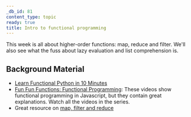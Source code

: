 ```yaml
---
_db_id: 81
content_type: topic
ready: true
title: Intro to functional programming
---
```


This week is all about higher-order functions: map, reduce and filter.
We'll also see what the fuss about lazy evaluation and list comprehension is.

## Background Material
- [Learn Functional Python in 10 Minutes](https://hackernoon.com/learn-functional-python-in-10-minutes-to-2d1651dece6f)
- [Fun Fun Functions: Functional Programming](https://www.youtube.com/watch?v=BMUiFMZr7vk): These videos show functional programming in Javascript, but they contain great explanations. Watch all the videos in the series.
- Great resource on [map, filter and reduce](http://book.pythontips.com/en/latest/map_filter.html)